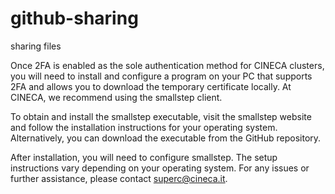# github-sharing
sharing files

Once 2FA is enabled as the sole authentication method for CINECA clusters, you will need to install and configure a program on your PC that supports 2FA and allows you to download the temporary certificate locally. At CINECA, we recommend using the smallstep client.

To obtain and install the smallstep executable, visit the smallstep website and follow the installation instructions for your operating system. Alternatively, you can download the executable from the GitHub repository.

After installation, you will need to configure smallstep. The setup instructions vary depending on your operating system. For any issues or further assistance, please contact superc@cineca.it.
